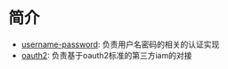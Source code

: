# 简介

* [username-password](./username-password): 负责用户名密码的相关的认证实现
* [oauth2](./oauth2): 负责基于oauth2标准的第三方iam的对接